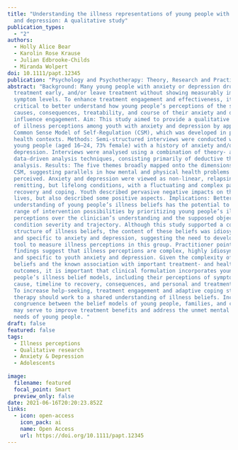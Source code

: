 ```yaml
---
title: "Understanding the illness representations of young people with anxiety
  and depression: A qualitative study"
publication_types:
  - "2"
authors:
  - Holly Alice Bear
  - Karolin Rose Krause
  - Julian Edbrooke-Childs
  - Miranda Wolpert
doi: 10.1111/papt.12345
publication: "Psychology and Psychotherapy: Theory, Research and Practice"
abstract: "Background: Many young people with anxiety or depression drop out of
  treatment early, and/or leave treatment without showing measurably improved
  symptom levels. To enhance treatment engagement and effectiveness, it is
  critical to better understand how young people’s perceptions of the symptoms,
  causes, consequences, treatability, and course of their anxiety and depression
  influence engagement. Aim: This study aimed to provide a qualitative account
  of illness perceptions among youth with anxiety and depression by applying the
  Common Sense Model of Self-Regulation (CSM), which was developed in physical
  health contexts. Methods: Semi-structured interviews were conducted with 26
  young people (aged 16–24, 73% female) with a history of anxiety and/or
  depression. Interviews were analysed using a combination of theory- and
  data-driven analysis techniques, consisting primarily of deductive thematic
  analysis. Results: The five themes broadly mapped onto the dimensions of the
  CSM, suggesting parallels in how mental and physical health problems are
  perceived. Anxiety and depression were viewed as non-linear, relapsing and
  remitting, but lifelong conditions, with a fluctuating and complex path to
  recovery and coping. Youth described pervasive negative impacts on their
  lives, but also described some positive aspects. Implications: Better
  understanding of young people’s illness beliefs has the potential to open a
  range of intervention possibilities by prioritizing young people’s illness
  perceptions over the clinician’s understanding and the supposed objective
  condition severity and trajectory. Although this study supported a common
  structure of illness beliefs, the content of these beliefs was idiosyncratic
  and specific to anxiety and depression, suggesting the need to develop a valid
  tool to measure illness perceptions in this group. Practitioner points: Our
  findings suggest that illness perceptions are complex, highly idiosyncratic,
  and specific to youth anxiety and depression. Given the complexity of these
  beliefs and the known association with important treatment- and health-related
  outcomes, it is important that clinical formulation incorporates young
  people’s illness belief models, including their perceptions of symptoms,
  cause, timeline to recovery, consequences, and personal and treatment control.
  To increase help-seeking, treatment engagement and adaptive coping strategies,
  therapy should work to a shared understanding of illness beliefs. Increasing
  congruence between the belief models of young people, families, and clinicians
  may serve to improve treatment benefits and address the unmet mental health
  needs of young people. "
draft: false
featured: false
tags:
  - Illness perceptions
  - Qualitative research
  - Anxiety & Depression
  - Adolescents
  
image:
  filename: featured
  focal_point: Smart
  preview_only: false
date: 2021-06-16T20:20:23.852Z
links:
  - icon: open-access
    icon_pack: ai
    name: Open Access
    url: https://doi.org/10.1111/papt.12345
---
```

